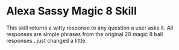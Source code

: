 # Alexa Sassy Magic 8 Skill
This skill returns a witty response to any question a user asks it. All responses are simple phrases from the original 20 magic 8 ball responses...just changed a little.
